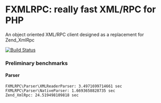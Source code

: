 # FXMLRPC: really fast XML/RPC for PHP
An object oriented XML/RPC client designed as a replacement for Zend_XmlRpc


[![Build Status](https://secure.travis-ci.org/lstrojny/fxmlrpc.png)](http://travis-ci.org/lstrojny/fxmlrpc)


### Preliminary benchmarks

#### Parser
```
FXMLRPC\Parser\XMLReaderParser: 3.4971699714661 sec
FXMLRPC\Parser\NativeParser: 1.6693658828735 sec
Zend_XmlRpc: 24.519498109818 sec
```
